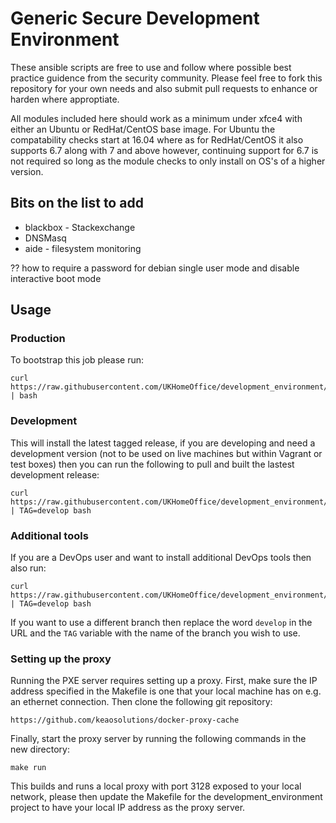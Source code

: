 # Generic Secure Development Environment

These ansible scripts are free to use and follow where possible best practice guidence from the security community. Please feel free to fork this repository for your own needs and also submit pull requests to enhance or harden where approptiate.

All modules included here should work as a minimum under xfce4 with either an Ubuntu or RedHat/CentOS base image. For Ubuntu the compatability checks start at 16.04 where as for RedHat/CentOS it also supports 6.7 along with 7 and above however, continuing support for 6.7 is not required so long as the module checks to only install on OS's of a higher version.


## Bits on the list to add

* blackbox - Stackexchange
* DNSMasq 
* aide - filesystem monitoring

?? how to require a password for debian single user mode and disable interactive boot mode


## Usage

### Production

To bootstrap this job please run:

```
curl https://raw.githubusercontent.com/UKHomeOffice/development_environment/master/ansible/install.sh | bash
```

### Development

This will install the latest tagged release, if you are developing and need a development version (not to be used on live machines but within Vagrant or test boxes) then you can run the following to pull and built the lastest development release:

```
curl https://raw.githubusercontent.com/UKHomeOffice/development_environment/develop/ansible/install.sh | TAG=develop bash
```

### Additional tools

If you are a DevOps user and want to install additional DevOps tools then also run:

```
curl https://raw.githubusercontent.com/UKHomeOffice/development_environment/develop/ansible/devops/install.sh | TAG=develop bash
```

If you want to use a different branch then replace the word `develop` in the URL and the `TAG` variable with the name of the branch you wish to use.

### Setting up the proxy
Running the PXE server requires setting up a proxy. First, make sure the IP address specified in the Makefile is one that your local machine has on e.g. an ethernet connection. Then clone the following git repository:

```
https://github.com/keaosolutions/docker-proxy-cache
```

Finally, start the proxy server by running the following commands in the new directory:

    make run

This builds and runs a local proxy with port 3128 exposed to your local network, please then update the Makefile for the development_environment project to have your local IP address as the proxy server.
